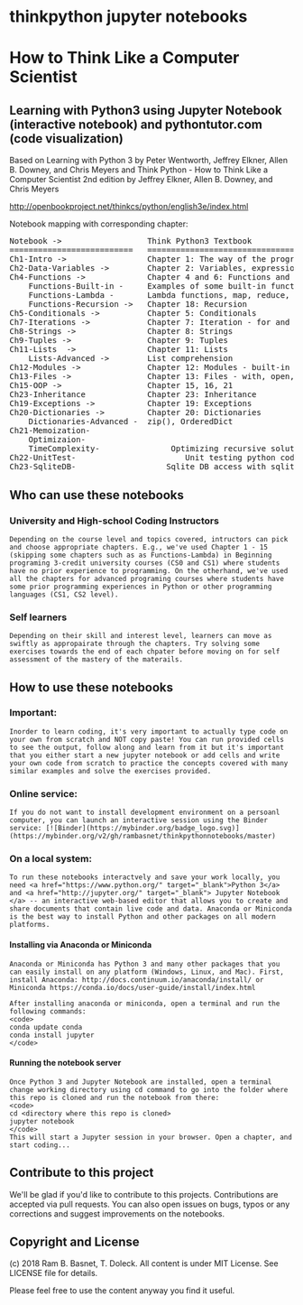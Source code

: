 # thinkpython jupyter notebooks

<h1>How to Think Like a Computer Scientist </h1>

<h2>
Learning with Python3 using Jupyter Notebook (interactive notebook) and pythontutor.com (code visualization)
</h2>

Based on Learning with Python 3 by Peter Wentworth, Jeffrey Elkner, Allen B. Downey, and Chris Meyers and Think Python - How to Think Like a Computer Scientist 2nd edition by Jeffrey Elkner, Allen B. Downey, and Chris Meyers

http://openbookproject.net/thinkcs/python/english3e/index.html

Notebook mapping with corresponding chapter:

<pre>
Notebook ->                  Think Python3 Textbook 
==========================   ============================================== 
Ch1-Intro ->                 Chapter 1: The way of the program
Ch2-Data-Variables ->        Chapter 2: Variables, expressions, and statements
Ch4-Functions ->             Chapter 4 and 6: Functions and Fruitful functions
    Functions-Built-in -     Examples of some built-in functions
    Functions-Lambda -       Lambda functions, map, reduce, filter
    Functions-Recursion ->   Chapter 18: Recursion
Ch5-Conditionals ->          Chapter 5: Conditionals
Ch7-Iterations ->            Chapter 7: Iteration - for and while loops
Ch8-Strings ->               Chapter 8: Strings
Ch9-Tuples ->                Chapter 9: Tuples
Ch11-Lists  ->               Chapter 11: Lists
    Lists-Advanced ->        List comprehension
Ch12-Modules ->              Chapter 12: Modules - built-in and user-defined
Ch13-Files ->                Chapter 13: Files - with, open, binary, urllib
Ch15-OOP ->                  Chapter 15, 16, 21
Ch23-Inheritance             Chapter 23: Inheritance
Ch19-Exceptions ->           Chapter 19: Exceptions
Ch20-Dictionaries ->         Chapter 20: Dictionaries
    Dictionaries-Advanced -  zip(), OrderedDict
Ch21-Memoization-
    Optimizaion-
    TimeComplexity-               Optimizing recursive solutions
Ch22-UnitTest-                       Unit testing python codes
Ch23-SqliteDB-                   Sqlite DB access with sqlite3
</pre>

## Who can use these notebooks

### University and High-school Coding Instructors

    Depending on the course level and topics covered, intructors can pick and choose appropriate chapters. E.g., we've used Chapter 1 - 15 (skipping some chapters such as as Functions-Lambda) in Beginning programing 3-credit university courses (CS0 and CS1) where students have no prior experience to programming. On the otherhand, we've used all the chapters for advanced programing courses where students have some prior programming experiences in Python or other programming languages (CS1, CS2 level).

### Self learners

    Depending on their skill and interest level, learners can move as swiftly as appropairate through the chapters. Try solving some exercises towards the end of each chpater before moving on for self assessment of the mastery of the materails.

## How to use these notebooks

### Important:

    Inorder to learn coding, it's very important to actually type code on your own from scratch and NOT copy paste! You can run provided cells to see the output, follow along and learn from it but it's important that you either start a new jupyter notebook or add cells and write your own code from scratch to practice the concepts covered with many similar examples and solve the exercises provided.

### Online service:

    If you do not want to install development environment on a persoanl computer, you can launch an interactive session using the Binder service: [![Binder](https://mybinder.org/badge_logo.svg)](https://mybinder.org/v2/gh/rambasnet/thinkpythonnotebooks/master)

### On a local system:

    To run these notebooks interactvely and save your work locally, you need <a href="https://www.python.org/" target="_blank">Python 3</a> and <a href="http://jupyter.org/" target="_blank"> Jupyter Notebook </a> -- an interactive web-based editor that allows you to create and share documents that contain live code and data. Anaconda or Miniconda is the best way to install Python and other packages on all modern platforms.

#### Installing via Anaconda or Miniconda

    Anaconda or Miniconda has Python 3 and many other packages that you can easily install on any platform (Windows, Linux, and Mac). First, install Anaconda: http://docs.continuum.io/anaconda/install/ or Miniconda https://conda.io/docs/user-guide/install/index.html

    After installing anaconda or miniconda, open a terminal and run the following commands:
    <code>
    conda update conda
    conda install jupyter
    </code>

#### Running the notebook server

    Once Python 3 and Jupyter Notebook are installed, open a terminal change working directory using cd command to go into the folder where this repo is cloned and run the notebook from there:
    <code>
    cd <directory where this repo is cloned>
    jupyter notebook
    </code>
    This will start a Jupyter session in your browser. Open a chapter, and start coding...

## Contribute to this project

We'll be glad if you'd like to contribute to this projects. Contributions are accepted via pull requests. You can also open issues on bugs, typos or any corrections and suggest improvements on the notebooks.

## Copyright and License

(c) 2018 Ram B. Basnet, T. Doleck. All content is under MIT License. See LICENSE file for details.

Please feel free to use the content anyway you find it useful.
